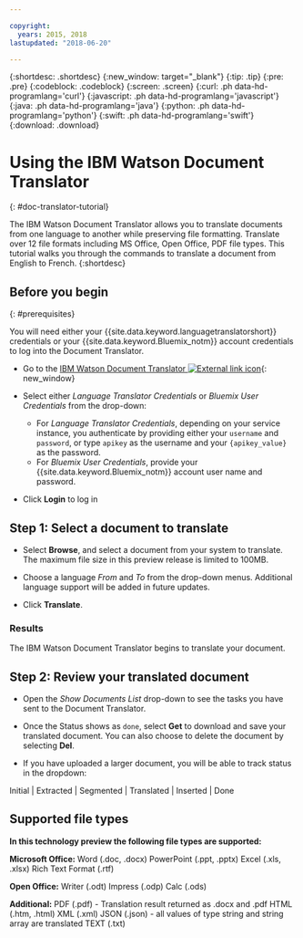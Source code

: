 ```yaml
---

copyright:
  years: 2015, 2018
lastupdated: "2018-06-20"

---
```

<!-- Attribute definitions -->
{:shortdesc: .shortdesc}
{:new_window: target="_blank"}
{:tip: .tip}
{:pre: .pre}
{:codeblock: .codeblock}
{:screen: .screen}
{:curl: .ph data-hd-programlang='curl'}
{:javascript: .ph data-hd-programlang='javascript'}
{:java: .ph data-hd-programlang='java'}
{:python: .ph data-hd-programlang='python'}
{:swift: .ph data-hd-programlang='swift'}
{:download: .download}

# Using the IBM Watson Document Translator
{: #doc-translator-tutorial}

The IBM Watson Document Translator allows you to translate documents from one language to another while preserving file formatting. Translate over 12 file formats including MS Office, Open Office, PDF file types. This tutorial walks you through the commands to translate a document from English to French.
{:shortdesc}

## Before you begin
{: #prerequisites}

You will need either your {{site.data.keyword.languagetranslatorshort}} credentials or your {{site.data.keyword.Bluemix_notm}} account credentials to log into the Document Translator.

- Go to the [IBM Watson Document Translator ![External link icon](../../icons/launch-glyph.svg "External link icon")](ibm.biz/doc-translator){: new_window}

- Select either *Language Translator Credentials* or *Bluemix User Credentials* from the drop-down:

    - For *Language Translator Credentials*, depending on your service instance, you authenticate by providing either your `username` and `password`, or type `apikey` as the username and your `{apikey_value}` as the password.
    - For *Bluemix User Credentials*, provide your {{site.data.keyword.Bluemix_notm}} account user name and password.

- Click **Login** to log in

## Step 1: Select a document to translate

- Select **Browse**, and select a document from your system to translate. The maximum file size in this preview release is limited to 100MB.

- Choose a language *From* and *To* from the drop-down menus. Additional language support will be added in future updates.

- Click **Translate**.

### Results
The IBM Watson Document Translator begins to translate your document.

## Step 2: Review your translated document

- Open the *Show Documents List* drop-down to see the tasks you have sent to the Document Translator.

- Once the Status shows as `done`, select **Get** to download and save your translated document. You can also choose to delete the document by selecting **Del**.

- If you have uploaded a larger document, you will be able to track status in the dropdown: 

Initial | Extracted | Segmented | Translated | Inserted | Done

## Supported file types

**In this technology preview the following file types are supported:**

**Microsoft Office:**
Word (.doc, .docx)
PowerPoint (.ppt, .pptx)
Excel (.xls, .xlsx)
Rich Text Format (.rtf)

**Open Office:**
Writer (.odt)
Impress (.odp)
Calc (.ods)

**Additional:**
PDF (.pdf) - Translation result returned as .docx and .pdf
HTML (.htm, .html)
XML (.xml)
JSON (.json) - all values of type string and string array are translated
TEXT (.txt)
